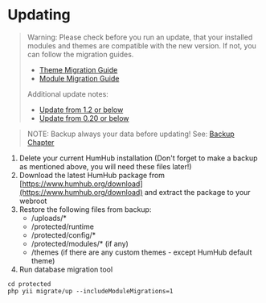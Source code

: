 Updating
========
> Warning: Please check before you run an update, that your installed modules and themes are compatible with the new version. If not, you can follow the migration guides.
> - [Theme Migration Guide](../theme/migrate.md)
> - [Module Migration Guide](../developer/migration-guide.md)
> 
> Additional update notes:
> - [Update from 1.2 or below](updating-130.md)
> - [Update from 0.20 or below](updating-020.md)


> NOTE: Backup always your data before updating! See: [Backup Chapter](backup.md)

1. Delete your current HumHub installation (Don't forget to make a backup as mentioned above, you will need these files later!)
2. Download the latest HumHub package from [https://www.humhub.org/download](https://www.humhub.org/download) and extract the package to your webroot
3. Restore the following files from backup:
	- /uploads/*
	- /protected/runtime
	- /protected/config/*
	- /protected/modules/* (if any)
	- /themes (if there are any custom themes - except HumHub default theme)
4. Run database migration tool

```
cd protected
php yii migrate/up --includeModuleMigrations=1
```



